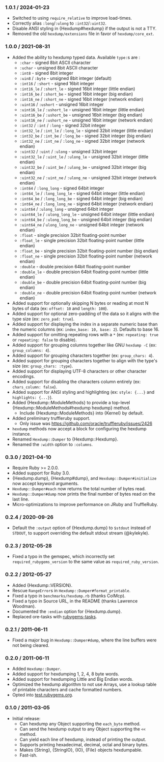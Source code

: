### 1.0.1 / 2024-01-23

* Switched to using `require_relative` to improve load-times.
* Correctly alias `:long`/`:ulong` to `:int32`/`:uint32`.
* Disable ANSI styling in {Hexdump#hexdump} if the output is not a TTY.
* Removed the old `hexdump/extensions` file in favor of `hexdump/core_ext`.

### 1.0.0 / 2021-08-31

* Added the ability to hexdump typed data. Available `type:`s are :
  * `:char` - signed 8bit ASCII character
  * `:uchar` - unsigned 8bit ASCII character
  * `:int8` - signed 8bit integer
  * `:uin8` / `:byte` - unsigned 8bit integer (default)
  * `:int16` / `:short` - signed 16bit integer
  * `:int16_le` / `:short_le` - signed 16bit integer (little endian)
  * `:int16_be` / `:short_be` - signed 16bit integer (big endian)
  * `:int16_ne` / `:short_ne` - signed 16bit integer (network endian)
  * `:uint16` / `:ushort` - unsigned 16bit integer
  * `:uint16_le` / `:ushort_le` - unsigned 16bit integer (little endian)
  * `:uint16_be` / `:ushort_be` - unsigned 16bit integer (big endian)
  * `:uint16_ne` / `:ushort_ne` - unsigned 16bit integer (network endian)
  * `:int32` / `:int` / `:long` - signed 32bit integer
  * `:int32_le` / `:int_le` / `:long_le` - signed 32bit integer (little endian)
  * `:int32_be` / `:int_be` / `:long_be` - signed 32bit integer (big endian)
  * `:int32_ne` / `:int_ne` / `:long_ne` - signed 32bit integer (network endian)
  * `:uint32` / `:uint` / `:ulong` - unsigned 32bit integer
  * `:uint32_le` / `:uint_le` / `:ulong_le` - unsigned 32bit integer (little endian)
  * `:uint32_be` / `:uint_be` / `:ulong_be` - unsigned 32bit integer (big endian)
  * `:uint32_ne` / `:uint_ne` / `:ulong_ne` - unsigned 32bit integer (network endian)
  * `:int64` / `:long_long` - signed 64bit integer
  * `:int64_le` / `:long_long_le` - signed 64bit integer (little endian)
  * `:int64_be` / `:long_long_be` - signed 64bit integer (big endian)
  * `:int64_ne` / `:long_long_ne` - signed 64bit integer (network endian)
  * `:uint64` / `:ulong_long` - unsigned 64bit integer
  * `:uint64_le` / `:ulong_long_le` - unsigned 64bit integer (little endian)
  * `:uint64_be` / `:ulong_long_be` - unsigned 64bit integer (big endian)
  * `:uint64_ne` / `ulong_long_ne` - unsigned 64bit integer (network endian)
  * `:float` - single precision 32bit floating-point number
  * `:float_le` - single precision 32bit floating-point number (little endian)
  * `:float_be` - single precision 32bit floating-point number (big endian)
  * `:float_ne` - single precision 32bit floating-point number (network endian)
  * `:double` - double precision 64bit floating-point number
  * `:double_le` - double precision 64bit floating-point number (little endian)
  * `:double_be` - double precision 64bit floating-point number (big endian)
  * `:double_ne` - double precision 64bit floating-point number (network endian)
* Added support for optionally skipping N bytes or reading at most N bytes of
  data (ex: `offset: 10` and `length: 100`).
* Added support for optional zero-padding of the data so it aligns with the type
  size (ex: `zero_pad: true`).
* Added support for displaying the index in a separate numeric base than the
  numeric columns (ex: `index_base: 10, base: 2`). Defaults to base 16.
* Added support for omitting repeating rows with a `*` (ex: `repeating: true` or
  `repeating: false` to disable).
* Added support for grouping columns together like GNU `hexdump -C` (ex:
  `group_columns: 4`).
* Added support for grouping characters together (ex: `group_chars: 4`).
* Added support for grouping characters together to align with the type's size
  (ex: `group_chars: :type`).
* Added support for displaying UTF-8 characters or other character encodings.
* Added support for disabling the characters column entirely
  (ex: `chars_column: false`).
* Added support for ANSI styling and highlighting (ex: `style: {...}` and
  `highlights: {...}`).
* Added {Hexdump::ModuleMethods} to provide a top-level
  {Hexdump::ModuleMethods#hexdump hexdump} method.
  * Include {Hexdump::ModuleMethods} into {Kernel} by default.
* Added preliminary truffleruby support.
  * Only issue was https://github.com/oracle/truffleruby/issues/2426
* `hexdump` methods now accept a block for configuring the hexdump instance.
* Renamed `Hexdump::Dumper` to {Hexdump::Hexdump}.
* Renamed the `:width` option to `:columns`.

### 0.3.0 / 2021-04-10

* Require Ruby >= 2.0.0.
* Added support for Ruby 3.0.
* {Hexdump.dump}, {Hexdump#dump}, and `Hexdump::Dumper#initialize` now accept
  keyword arguments.
* `Hexdump::Dumper#each` now returns the total number of bytes read.
* `Hexdump::Dumper#dump` now prints the final number of bytes read on the last
  line.
* Micro-optimizations to improve performance on JRuby and TruffleRuby.

### 0.2.4 / 2020-09-26

* Default the `:output` option of {Hexdump.dump} to `$stdout` instead of
  `STDOUT`, to support overriding the default stdout stream (@kylekyle).

### 0.2.3 / 2012-05-28

* Fixed a typo in the gemspec, which incorrectly set
  `required_rubygems_version` to the same value as `required_ruby_version`.

### 0.2.2 / 2012-05-27

* Added {Hexdump::VERSION}.
* Rescue `RangeError`s in `Hexdump::Dumper#format_printable`.
* Fixed a typo in `benchmarks/hexdump.rb` (thanks ColMcp).
* Fixed a typo in Source URL, in the README (thanks Lawrence Woodman).
* Documented the `:endian` option for {Hexdump.dump}.
* Replaced ore-tasks with
  [rubygems-tasks](https://github.com/postmodern/rubygems-tasks#readme).

### 0.2.1 / 2011-06-11

* Fixed a major bug in `Hexdump::Dumper#dump`, where the line buffers
  were not being cleared.

### 0.2.0 / 2011-06-11

* Added `Hexdump::Dumper`.
* Added support for hexdumping 1, 2, 4, 8 byte words.
* Added support for hexdumping Little and Big Endian words.
* Optimized the hexdump algorithm to not use Arrays, use a lookup table
  of printable characters and cache formatted numbers.
* Opted into [test.rubygems.org](http://test.rubygems.org/).

### 0.1.0 / 2011-03-05

* Initial release:
  * Can hexdump any Object supporting the `each_byte` method.
  * Can send the hexdump output to any Object supporting the `<<` method.
  * Can yield each line of hexdump, instead of printing the output.
  * Supports printing hexadecimal, decimal, octal and binary bytes.
  * Makes {String}, {StringIO}, {IO}, {File} objects hexdumpable.
  * Fast-ish.

